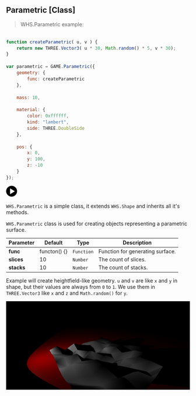 <h2 class="ws" id="parametric">Parametric [Class]</h2>

> WHS.Parametric example: 

```javascript

function createParametric( u, v ) {
    return new THREE.Vector3( u * 30, Math.random() * 5, v * 30);
}

var parametric = GAME.Parametric({
    geometry: {
        func: createParametric
    },

    mass: 10,

    material: {
        color: 0xffffff,
        kind: "lambert",
        side: THREE.DoubleSide
    },

    pos: {
        x: 0,
        y: 100,
        z: -10
    }
});

```

<div id="parametric_ex" class="example output">
    <div class="splash" onclick="Parametric_example.start()">
        <img src="images/play.png" width="30" height="30">
    </div>
</div>

`WHS.Parametric` is a simple class, it extends `WHS.Shape` and inherits all it's methods.

`WHS.Parametric` class is used for creating objects representing a parametric surface.

Parameter      |       Default        | Type      | Description |
-------------- | -------------------- | --------- | ----------- |
**func**       | functon() {}         | `Function`| Function for generating surface.
**slices**     | 10                   | `Number`  | The count of slices.
**stacks**     | 10                   | `Number`  | The count of stacks.

<script src="https://gist.github.com/sasha240100/9d4741da789ecbc02557.js"></script>

Example will create heightfield-like geometry. `u` and `v` are like `x` and `y` in shape, but their values are always from `0` to `1`.
We use them in `THREE.Vector3` like `x` and `z` and `Math.random()` for `y`.

<img src="images/shapes/parametric.png">